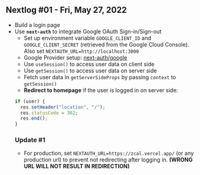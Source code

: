 ## Nextlog #01 - Fri, May 27, 2022

- Build a login page
- Use **`next-auth`** to integrate Google OAuth Sign-in/Sign-out
  - Set up environment variable `GOOGLE_CLIENT_ID` and `GOOGLE_CLIENT_SECRET` (retrieved from the Google Cloud Console). Also set `NEXTAUTH_URL=http://localhost:3000`
  - Google Provider setup: [next-auth/google](https://next-auth.js.org/providers/google)
  - Use `useSession()` to access user data on client side
  - Use `getSession()` to access user data on server side
  - Fetch user data in `getServerSideProps` by passing `context` to `getSession()`
  - **Redirect to homepage** if the user is logged in on server side:
  ```typescript
  if (user) {
    res.setHeader("location", "/");
    res.statusCode = 302;
    res.end();
  }
  ```
  ### Update #1
  - For production, set `NEXTAUTH_URL=https://zcal.vercel.app/` (or any production url) to prevent not redirecting after logging in. **(WRONG URL WILL NOT RESULT IN REDIRECTION)**
